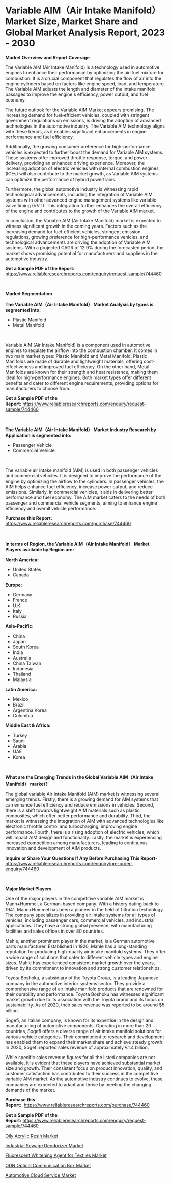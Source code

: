 <p><h1>Variable AIM（Air Intake Manifold） Market Size, Market Share and Global Market Analysis Report, 2023 - 2030</h1></p><p><strong>Market Overview and Report Coverage</strong></p>
<p><p>The Variable AIM (Air Intake Manifold) is a technology used in automotive engines to enhance their performance by optimizing the air-fuel mixture for combustion. It is a crucial component that regulates the flow of air into the engine cylinders based on factors like engine speed, load, and temperature. The Variable AIM adjusts the length and diameter of the intake manifold passages to improve the engine's efficiency, power output, and fuel economy.</p><p>The future outlook for the Variable AIM Market appears promising. The increasing demand for fuel-efficient vehicles, coupled with stringent government regulations on emissions, is driving the adoption of advanced technologies in the automotive industry. The Variable AIM technology aligns with these trends, as it enables significant enhancements in engine performance and fuel efficiency.</p><p>Additionally, the growing consumer preference for high-performance vehicles is expected to further boost the demand for Variable AIM systems. These systems offer improved throttle response, torque, and power delivery, providing an enhanced driving experience. Moreover, the increasing adoption of electric vehicles with internal combustion engines (ICEs) will also contribute to the market growth, as Variable AIM systems can optimize the performance of hybrid powertrains.</p><p>Furthermore, the global automotive industry is witnessing rapid technological advancements, including the integration of Variable AIM systems with other advanced engine management systems like variable valve timing (VVT). This integration further enhances the overall efficiency of the engine and contributes to the growth of the Variable AIM market.</p><p>In conclusion, the Variable AIM (Air Intake Manifold) market is expected to witness significant growth in the coming years. Factors such as the increasing demand for fuel-efficient vehicles, stringent emission regulations, growing preference for high-performance vehicles, and technological advancements are driving the adoption of Variable AIM systems. With a projected CAGR of 12.9% during the forecasted period, the market shows promising potential for manufacturers and suppliers in the automotive industry.</p></p>
<p><strong>Get a Sample PDF of the Report:</strong> <a href="https://www.reliableresearchreports.com/enquiry/request-sample/744460">https://www.reliableresearchreports.com/enquiry/request-sample/744460</a></p>
<p>&nbsp;</p>
<p><strong>Market Segmentation</strong></p>
<p><strong>The Variable AIM（Air Intake Manifold） Market Analysis by types is segmented into:</strong></p>
<p><ul><li>Plastic Manifold</li><li>Metal Manifold</li></ul></p>
<p>&nbsp;</p>
<p><p>Variable AIM (Air Intake Manifold) is a component used in automotive engines to regulate the airflow into the combustion chamber. It comes in two main market types: Plastic Manifold and Metal Manifold. Plastic Manifolds are made of durable and lightweight materials, offering cost-effectiveness and improved fuel efficiency. On the other hand, Metal Manifolds are known for their strength and heat resistance, making them ideal for high-performance engines. Both market types offer different benefits and cater to different engine requirements, providing options for manufacturers to choose from.</p></p>
<p><strong>Get a Sample PDF of the Report:</strong>&nbsp;<a href="https://www.reliableresearchreports.com/enquiry/request-sample/744460">https://www.reliableresearchreports.com/enquiry/request-sample/744460</a></p>
<p>&nbsp;</p>
<p><strong>The Variable AIM（Air Intake Manifold） Market Industry Research by Application is segmented into:</strong></p>
<p><ul><li>Passenger Vehicle</li><li>Commercial Vehicle</li></ul></p>
<p>&nbsp;</p>
<p><p>The variable air intake manifold (AIM) is used in both passenger vehicles and commercial vehicles. It is designed to improve the performance of the engine by optimizing the airflow to the cylinders. In passenger vehicles, the AIM helps enhance fuel efficiency, increase power output, and reduce emissions. Similarly, in commercial vehicles, it aids in delivering better performance and fuel economy. The AIM market caters to the needs of both passenger and commercial vehicle segments, aiming to enhance engine efficiency and overall vehicle performance.</p></p>
<p><strong>Purchase this Report:</strong>&nbsp; <a href="https://www.reliableresearchreports.com/purchase/744460">https://www.reliableresearchreports.com/purchase/744460</a></p>
<p>&nbsp;</p>
<p><strong>In terms of Region, the Variable AIM（Air Intake Manifold） Market Players available by Region are:</strong></p>
<p>
    <p> <strong> North America: </strong>
        <ul>
            <li>United States</li>
            <li>Canada</li>
        </ul>
        </p> 
    <p> <strong> Europe: </strong>
        <ul>
            <li>Germany</li>
            <li>France</li>
            <li>U.K.</li>
            <li>Italy</li>
            <li>Russia</li>
        </ul>
        </p> 
    <p> <strong> Asia-Pacific: </strong>
        <ul>
            <li>China</li>
            <li>Japan</li>
            <li>South Korea</li>
            <li>India</li>
            <li>Australia</li>
            <li>China Taiwan</li>
            <li>Indonesia</li>
            <li>Thailand</li>
            <li>Malaysia</li>
        </ul>
        </p> 
    <p> <strong> Latin America: </strong>
        <ul>
            <li>Mexico</li>
            <li>Brazil</li>
            <li>Argentina Korea</li>
            <li>Colombia</li>
        </ul>
        </p> 
    <p> <strong> Middle East & Africa: </strong>
        <ul>
            <li>Turkey</li>
            <li>Saudi</li>
            <li>Arabia</li>
            <li>UAE</li>
            <li>Korea</li>
        </ul>
    </p>
    </p>
<p>&nbsp;</p>
<p><strong>What are the Emerging Trends in the Global Variable AIM（Air Intake Manifold） market?</strong></p>
<p><p>The global variable Air Intake Manifold (AIM) market is witnessing several emerging trends. Firstly, there is a growing demand for AIM systems that can enhance fuel efficiency and reduce emissions in vehicles. Second, there is a shift towards lightweight AIM materials such as plastic composites, which offer better performance and durability. Third, the market is witnessing the integration of AIM with advanced technologies like electronic throttle control and turbocharging, improving engine performance. Fourth, there is a rising adoption of electric vehicles, which will impact AIM design and functionality. Lastly, the market is experiencing increased competition among manufacturers, leading to continuous innovation and development of AIM products.</p></p>
<p><strong>Inquire or Share Your Questions If Any Before Purchasing This Report</strong>- <a href="https://www.reliableresearchreports.com/enquiry/pre-order-enquiry/744460">https://www.reliableresearchreports.com/enquiry/pre-order-enquiry/744460</a></p>
<p>&nbsp;</p>
<p><strong>Major Market Players</strong></p>
<p><p>One of the major players in the competitive variable AIM market is Mann+Hummel, a German-based company. With a history dating back to 1941, Mann+Hummel has been a pioneer in the field of filtration technology. The company specializes in providing air intake systems for all types of vehicles, including passenger cars, commercial vehicles, and industrial applications. They have a strong global presence, with manufacturing facilities and sales offices in over 80 countries.</p><p>Mahle, another prominent player in the market, is a German automotive parts manufacturer. Established in 1920, Mahle has a long-standing reputation for producing high-quality air intake manifold systems. They offer a wide range of solutions that cater to different vehicle types and engine sizes. Mahle has experienced consistent market growth over the years, driven by its commitment to innovation and strong customer relationships.</p><p>Toyota Boshoku, a subsidiary of the Toyota Group, is a leading Japanese company in the automotive interior systems sector. They provide a comprehensive range of air intake manifold products that are renowned for their durability and performance. Toyota Boshoku has witnessed significant market growth due to its association with the Toyota brand and its focus on sustainability. As of 2020, their sales revenue was reported to be around $5 billion.</p><p>Sogefi, an Italian company, is known for its expertise in the design and manufacturing of automotive components. Operating in more than 20 countries, Sogefi offers a diverse range of air intake manifold solutions for various vehicle categories. Their commitment to research and development has enabled them to expand their market share and achieve steady growth. In 2020, Sogefi reported sales revenue of approximately €1.4 billion.</p><p>While specific sales revenue figures for all the listed companies are not available, it is evident that these players have achieved substantial market size and growth. Their consistent focus on product innovation, quality, and customer satisfaction has contributed to their success in the competitive variable AIM market. As the automotive industry continues to evolve, these companies are expected to adapt and thrive by meeting the changing demands of the market.</p></p>
<p><strong>Purchase this Report:</strong>&nbsp;&nbsp;<a href="https://www.reliableresearchreports.com/purchase/744460">https://www.reliableresearchreports.com/purchase/744460</a></p>
<p></p>
<p><strong>Get a Sample PDF of the Report:</strong>&nbsp;<a href="https://www.reliableresearchreports.com/enquiry/request-sample/744460">https://www.reliableresearchreports.com/enquiry/request-sample/744460</a></p>
<p><p><a href="https://medium.com/@sylvanfahey/oily-acrylic-resin-market-analysis-its-cagr-market-segmentation-and-global-industry-overview-a8cd39ed9cc4">Oily Acrylic Resin Market</a></p><p><a href="https://medium.com/@clayreinger/industrial-sewage-deodorizer-market-size-cagr-trends-2024-2030-57e93101835d">Industrial Sewage Deodorizer Market</a></p><p><a href="https://medium.com/@juliusadams1991/fluorescent-whitening-agent-for-textiles-market-size-market-outlook-and-market-forecast-2023-to-e9dd1bbc9d2c">Fluorescent Whitening Agent for Textiles Market</a></p><p><a href="https://github.com/tamvrosiya/Market-Research-Report-List-1/blob/main/odn-optical-communication-box-market.md">ODN Optical Communication Box Market</a></p><p><a href="https://github.com/gaydyna/Market-Research-Report-List-1/blob/main/automotive-cloud-service-market.md">Automotive Cloud Service Market</a></p></p>